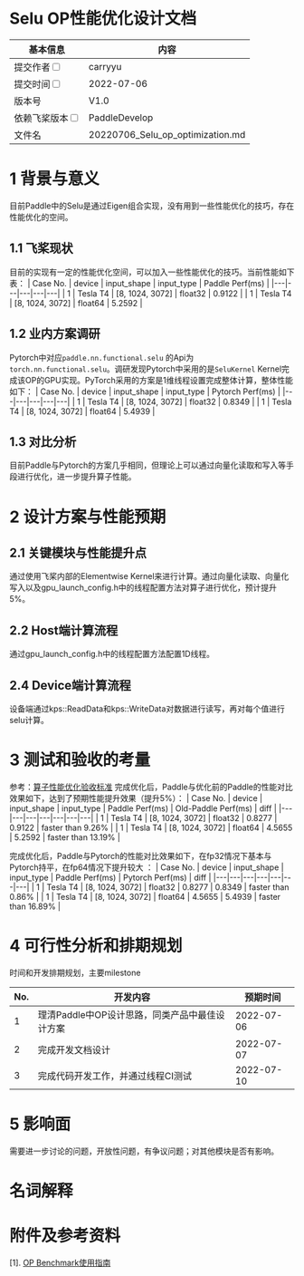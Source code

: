 # Selu OP性能优化设计文档


| 基本信息                                                     | 内容                                                         |
| ------------------------------------------------------------ | ------------------------------------------------------------ |
| 提交作者<input type="checkbox" class="rowselector hidden">   | carryyu                                               |
| 提交时间<input type="checkbox" class="rowselector hidden">   | 2022-07-06                                                   |
| 版本号                                                       | V1.0                                   |
| 依赖飞桨版本<input type="checkbox" class="rowselector hidden"> | PaddleDevelop                      |
| 文件名                                                       | 20220706_Selu_op_optimization.md<br> |

# 1 背景与意义

目前Paddle中的Selu是通过Eigen组合实现，没有用到一些性能优化的技巧，存在性能优化的空间。

## 1.1 飞桨现状

目前的实现有一定的性能优化空间，可以加入一些性能优化的技巧。当前性能如下表：
| Case No. | device | input_shape | input_type | Paddle Perf(ms) |
|---|---|---|---|---|
| 1 | Tesla T4 | [8, 1024, 3072] | float32 | 0.9122 | 
| 1 | Tesla T4 | [8, 1024, 3072] | float64 | 5.2592 |

## 1.2 业内方案调研

Pytorch中对应`paddle.nn.functional.selu` 的Api为 `torch.nn.functional.selu`。调研发现Pytorch中采用的是`SeluKernel` Kernel完成该OP的GPU实现。PyTorch采用的方案是1维线程设置完成整体计算，整体性能如下：
| Case No. | device | input_shape | input_type | Pytorch Perf(ms) |
|---|---|---|---|---|
| 1 | Tesla T4 | [8, 1024, 3072] | float32 | 0.8349 | 
| 1 | Tesla T4 | [8, 1024, 3072] | float64 | 5.4939 |

## 1.3 对比分析

目前Paddle与Pytorch的方案几乎相同，但理论上可以通过向量化读取和写入等手段进行优化，进一步提升算子性能。

# 2 设计方案与性能预期

## 2.1 关键模块与性能提升点

通过使用飞桨内部的Elementwise Kernel来进行计算。通过向量化读取、向量化写入以及gpu_launch_config.h中的线程配置方法对算子进行优化，预计提升5%。

## 2.2 Host端计算流程

通过gpu_launch_config.h中的线程配置方法配置1D线程。

## 2.4 Device端计算流程

设备端通过kps::ReadData和kps::WriteData对数据进行读写，再对每个值进行selu计算。

# 3 测试和验收的考量

参考：[算子性能优化验收标准](http://agroup.baidu.com/paddle-perf/md/article/4892913)
完成优化后，Paddle与优化前的Paddle的性能对比效果如下，达到了预期性能提升效果（提升5%）：
| Case No. | device | input_shape | input_type | Paddle Perf(ms) | Old-Paddle Perf(ms) | diff |
|---|---|---|---|---|---|---|
| 1 | Tesla T4 | [8, 1024, 3072] | float32 | 0.8277 | 0.9122 | faster than 9.26% |
| 1 | Tesla T4 | [8, 1024, 3072] | float64 | 4.5655 | 5.2592 | faster than 13.19% |

完成优化后，Paddle与Pytorch的性能对比效果如下，在fp32情况下基本与Pytorch持平，在fp64情况下提升较大 ：
| Case No. | device | input_shape | input_type | Paddle Perf(ms) | Pytorch Perf(ms) | diff |
|---|---|---|---|---|---|---|
| 1 | Tesla T4 | [8, 1024, 3072] | float32 | 0.8277 | 0.8349 | faster than 0.86% |
| 1 | Tesla T4 | [8, 1024, 3072] | float64 | 4.5655 | 5.4939 | faster than 16.89% |

# 4 可行性分析和排期规划

时间和开发排期规划，主要milestone

| No. | 开发内容 | 预期时间 |
|---|---|---|
| 1 | 理清Paddle中OP设计思路，同类产品中最佳设计方案  | 2022-07-06 |
| 2 | 完成开发文档设计  | 2022-07-07 |
| 3 | 完成代码开发工作，并通过线程CI测试 | 2022-07-10 |

# 5 影响面

需要进一步讨论的问题，开放性问题，有争议问题；对其他模块是否有影响。

# 名词解释

# 附件及参考资料

[1]. [OP Benchmark使用指南](https://github.com/PaddlePaddle/benchmark/blob/master/api/README.md)
